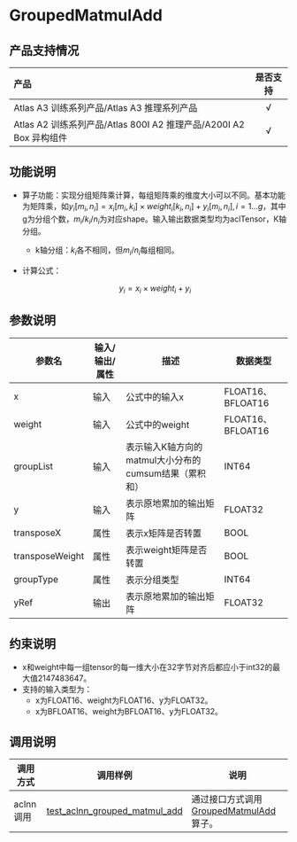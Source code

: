 # GroupedMatmulAdd

## 产品支持情况

| 产品                                                         | 是否支持 |
| :----------------------------------------------------------- | :------: |
| <term>Atlas A3 训练系列产品/Atlas A3 推理系列产品</term>     |    √     |
| <term>Atlas A2 训练系列产品/Atlas 800I A2 推理产品/A200I A2 Box 异构组件</term> |    √     |


## 功能说明

- 算子功能：实现分组矩阵乘计算，每组矩阵乘的维度大小可以不同。基本功能为矩阵乘，如$y_i[m_i,n_i]=x_i[m_i,k_i] \times weight_i[k_i,n_i]+y_i[m_i,n_i], i=1...g$，其中g为分组个数，$m_i/k_i/n_i$为对应shape。输入输出数据类型均为aclTensor，K轴分组。

  - k轴分组：$k_i$各不相同，但$m_i/n_i$每组相同。
- 计算公式：

  $$
  y_i=x_i\times weight_i + y_i
  $$


## 参数说明

|参数名| 输入/输出/属性   |    描述 |数据类型 |
|-----|---------|------|------|
|x|输入|公式中的输入x|FLOAT16、BFLOAT16|
|weight|输入|公式中的weight|FLOAT16、BFLOAT16|
|groupList|输入|表示输入K轴方向的matmul大小分布的cumsum结果（累积和）|INT64|
|y|输入|表示原地累加的输出矩阵|FLOAT32|
|transposeX|属性|表示x矩阵是否转置|BOOL|
|transposeWeight|属性|表示weight矩阵是否转置|BOOL|
|groupType|属性|表示分组类型|INT64|
|yRef|输出|表示原地累加的输出矩阵|FLOAT32|

## 约束说明

- x和weight中每一组tensor的每一维大小在32字节对齐后都应小于int32的最大值2147483647。
- 支持的输入类型为：
  - x为FLOAT16、weight为FLOAT16、y为FLOAT32。
  - x为BFLOAT16、weight为BFLOAT16、y为FLOAT32。

## 调用说明

| 调用方式      | 调用样例                 | 说明                                                         |
|--------------|-------------------------|--------------------------------------------------------------|
| aclnn调用 | [test_aclnn_grouped_matmul_add](examples/test_aclnn_grouped_matmul_add.cpp) | 通过接口方式调用[GroupedMatmulAdd](docs/aclnnGroupedMatmulAdd.md)算子。 |